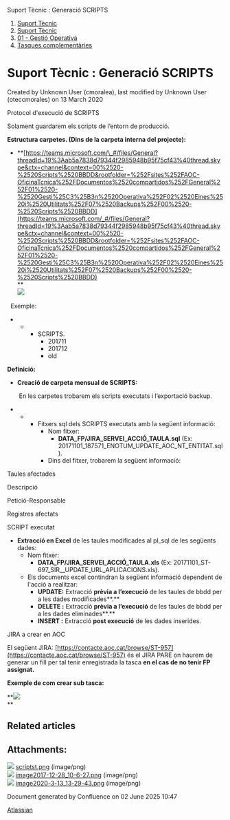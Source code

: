 Suport Tècnic : Generació SCRIPTS  

1.  [Suport Tècnic](index.md)
2.  [Suport Tècnic](13893782.md)
3.  [01 - Gestió Operativa](26313391.md)
4.  [Tasques complementàries](26313409.md)

Suport Tècnic : Generació SCRIPTS
=================================

Created by Unknown User (cmoralea), last modified by Unknown User (oteccmorales) on 13 March 2020

Protocol d'execució de SCRIPTS

Solament guardarem els scripts de l’entorn de producció.

  

  

**Estructura carpetes. (Dins de la carpeta interna del projecte):**

*   **[https://teams.microsoft.com/\_#/files/General?threadId=19%3Aab5a7838d79344f2985948b95f75cf43%40thread.skype&ctx=channel&context=00%2520-%2520Scripts%2520BBDD&rootfolder=%252Fsites%252FAOC-OficinaTcnica%252FDocumentos%2520compartidos%252FGeneral%252F01%2520-%2520Gesti%25C3%25B3n%2520Operativa%252F02%2520Eines%2520i%2520Utilitats%252F07%2520Backups%252F00%2520-%2520Scripts%2520BBDD](https://teams.microsoft.com/_#/files/General?threadId=19%3Aab5a7838d79344f2985948b95f75cf43%40thread.skype&ctx=channel&context=00%2520-%2520Scripts%2520BBDD&rootfolder=%252Fsites%252FAOC-OficinaTcnica%252FDocumentos%2520compartidos%252FGeneral%252F01%2520-%2520Gesti%25C3%25B3n%2520Operativa%252F02%2520Eines%2520i%2520Utilitats%252F07%2520Backups%252F00%2520-%2520Scripts%2520BBDD)  
    **  
    ![](attachments/26313402/36340030.png)

  Exemple:               

*   *   *   SCRIPTS.
            *   201711
            *   201712
            *   old

**Definició:**

  

*   **Creació de carpeta mensual de SCRIPTS:**

       En les carpetes trobarem els scripts executats i l’exportació backup.

*   *   *   Fitxers sql dels SCRIPTS executats amb la següent informació:
            *   Nom fitxer:
                *   **DATA\_FP/JIRA\_SERVEI\_ACCIÓ\_TAULA.sql** (Ex: 20171101\_187571\_ENOTUM\_UPDATE\_AOC\_NT\_ENTITAT.sql).
            *   Dins del fitxer, trobarem la següent informació:

Taules afectades

Descripció

Petició-Responsable

Registres afectats

SCRIPT executat

  

*   **Extracció en Excel** de les taules modificades al pl\_sql de les següents dades:
    *   Nom fitxer:
        *   **DATA\_FP/JIRA\_SERVEI\_ACCIÓ\_TAULA.xls** (Ex: 20171101\_ST-697\_SIR\_\_UPDATE\_URL\_APLICACIONS.xls).
    *   Els documents excel contindran la següent informació dependent de l'acció a realitzar:
        *   **UPDATE:** Extracció **prèvia a l’execució** de les taules de bbdd per a les dades modificades**.**
        *   **DELETE :** Extracció **prèvia a l’execució** de les taules de bbdd per a les dades eliminades**.**
        *   **INSERT :** Extracció **post execució** de les dades inserides.

JIRA a crear en AOC

El següent JIRA: [https://contacte.aoc.cat/browse/ST-957](https://contacte.aoc.cat/browse/ST-957) és el JIRA PARE on haurem de generar un fill per tal tenir enregistrada la tasca **en el cas de no tenir FP assignat.**

**Exemple de com crear sub tasca:**

**![](attachments/26313402/26313928.png)  
**

Related articles
----------------

  

  

  

  

Attachments:
------------

![](images/icons/bullet_blue.gif) [scriptst.png](attachments/26313402/26316162.png) (image/png)  
![](images/icons/bullet_blue.gif) [image2017-12-28\_10-6-27.png](attachments/26313402/26313928.png) (image/png)  
![](images/icons/bullet_blue.gif) [image2020-3-13\_13-29-43.png](attachments/26313402/36340030.png) (image/png)  

Document generated by Confluence on 02 June 2025 10:47

[Atlassian](http://www.atlassian.com/)